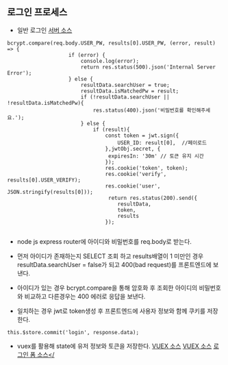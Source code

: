 ## 로그인 프로세스 
- 일반 로그인 <a href="https://github.com/matebe12/Vue_ShoppingMall/blob/master/project_server/api/user/user_sign.js"> 서버 소스</a>
```
bcrypt.compare(req.body.USER_PW, results[0].USER_PW, (error, result) => {
                    if (error) {
                        console.log(error);
                        return res.status(500).json('Internal Server Error');
                    } else {
                        resultData.searchUser = true;
                        resultData.isMatchedPw = result;
                        if (!resultData.searchUser || !resultData.isMatchedPw){
                            res.status(400).json('비밀번호를 확인해주세요.');
                        } else {
                            if (result){
                                const token = jwt.sign({
                                    USER_ID: result[0],  //페이로드
                                },jwtObj.secret, {
                                 expiresIn: '30m' // 토큰 유지 시간 
                                });
                                res.cookie('token', token);
                                res.cookie('verify', results[0].USER_VERIFY);
                                res.cookie('user', JSON.stringify(results[0]));
                                 return res.status(200).send({
                                    resultData,
                                    token,
                                    results
                                });
                                
```
- node js express router에 아이디와 비밀번호를 req.body로 받는다.

- 먼저 아이디가 존재하는지 SELECT 조회 하고 results배열이 1 미만인 경우 resultData.searchUser = false가 되고 400(bad request)를 프론트엔드에 보낸다.

- 아이디가 있는 경우 bcrypt.compare을 통해 암호화 후 조회한 아이디의 비밀번호와 비교하고 다른경우는 400 에러로 응답을 보낸다.
- 일치하는 경우 jwt로 token생성 후 프론트엔드에 사용자 정보와 함께 쿠키를 저장한다.

```
this.$store.commit('login', response.data);

```
- vuex를 활용해 state에 유저 정보와 토큰을 저장한다. <a href="https://github.com/matebe12/Vue_ShoppingMall/blob/master/project_front/src/store/User/User.js">VUEX 소스</a>
 <a href="https://github.com/matebe12/Vue_ShoppingMall/blob/master/project_front/src/store/User/User.js">VUEX 소스</a>
<a href="https://github.com/matebe12/Vue_ShoppingMall/blob/master/project_front/src/components/User/LoginForm.vue">로그인 폼 소스</
